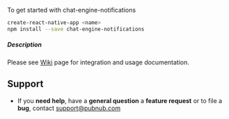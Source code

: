 To get started with chat-engine-notifications
```bash
create-react-native-app <name>
npm install --save chat-engine-notifications
```
##### Description
Please see [Wiki](https://github.com/pubnub/chat-engine-push-notifications/wiki) page for integration and usage documentation.

## Support

- If you **need help**, have a **general question** a **feature request** or to file a **bug**, contact <support@pubnub.com>
